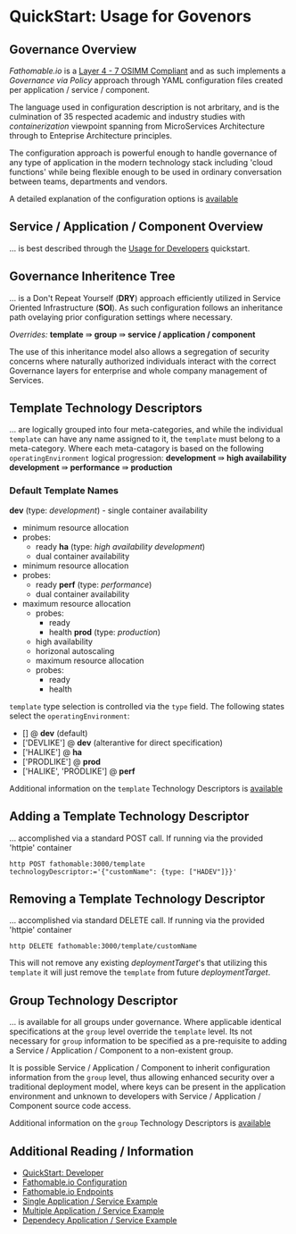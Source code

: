 # QuickStart: Usage for Govenors

## Governance Overview

_Fathomable.io_ is a [Layer 4 - 7 OSIMM Compliant](http://www.opengroup.org/soa/source-book/osimmv2/p2.htm) and as such implements a _Governance via Policy_ approach through YAML configuration files created per application / service / component.

The language used in configuration description is not arbritary, and is the culmination of 35 respected academic and industry studies with _containerization_ viewpoint spanning from MicroServices Architecture through to Enteprise Architecture principles.

The configuration approach is powerful enough to handle governance of any type of application in the modern technology stack including 'cloud functions' while being flexible enough to be used in ordinary conversation between teams, departments and vendors.

A detailed explanation of the configuration options is [available](./configuration/index.md)

## Service / Application / Component Overview

… is best described through the [Usage for Developers](./usage-developer.md) quickstart.

## Governance Inheritence Tree

… is a Don't Repeat Yourself (**DRY**) approach efficiently utilized in Service Oriented Infrastructure (**SOI**). As such configuration follows an inheritance path ovelaying prior configuration settings where necessary.

_Overrides:_
**template** ⇛ **group** ⇛ **service / application / component**

The use of this inheritance model also allows a segregation of security concerns where naturally authorized individuals interact with the correct Governance layers for enterprise and whole company management of Services.

## Template Technology Descriptors

… are logically grouped into four meta-categories, and while the individual `template` can have any name assigned to it, the `template` must belong to a meta-category. Where each meta-catagory is based on the following `operatingEnvironment` logical progression:
**development** ⇛ **high availability development** ⇛ **performance** ⇛ **production**

### Default Template Names
**dev** (type: _development_)
	- single container availability
  - minimum resource allocation
  - probes:
	  - ready
**ha** (type: _high availability development_)
	- dual container availability
  - minimum resource allocation
  - probes:
	  - ready
**perf** (type: _performance_)
	- dual container availability
  - maximum resource allocation
	- probes:
		- ready
		- health
**prod** (type: _production_)
	- high availability
	- horizonal autoscaling
	- maximum resource allocation
	- probes:
		- ready
		- health

`template` type selection is controlled via the `type` field. The following states select the `operatingEnvironment`:
- [] @ **dev** (default)
- ['DEVLIKE'] @ **dev** (alterantive for direct specification)
- ['HALIKE'] @ **ha**
- ['PRODLIKE'] @ **prod**
- ['HALIKE', 'PRODLIKE'] @ **perf**

Additional information on the `template` Technology Descriptors is [available](./configuration/templates.md)

## Adding a Template Technology Descriptor

… accomplished via a standard POST call. If running via the provided 'httpie' container
```
http POST fathomable:3000/template technologyDescriptor:='{"customName": {type: ["HADEV"]}}'
```

## Removing a Template Technology Descriptor

… accomplished via standard DELETE call. If running via the provided 'httpie' container
```
http DELETE fathomable:3000/template/customName
```

This will not remove any existing _deploymentTarget_'s that utilizing this `template` it will just remove the `template` from future _deploymentTarget_.

## Group Technology Descriptor

… is available for all groups under governance. Where applicable identical specifications at the `group` level override the `template` level. Its not necessary for `group` information to be specified as a pre-requisite to adding a Service / Application / Component to a non-existent group.

It is possible Service / Application / Component to inherit configuration information from the `group` level, thus allowing enhanced security over a traditional deployment model, where keys can be present in the application environment and unknown to developers with Service / Application / Component source code access.

Additional information on the `group` Technology Descriptors is [available](./configuration/groups.md)

## Additional Reading / Information

- [QuickStart: Developer](./usage-developer.md)
- [Fathomable.io Configuration](./configuration)
- [Fathomable.io Endpoints](./endpoints)
- [Single Application / Service Example](https://github.com/TayloredTechnology/fathomable-example-singular)
- [Multiple Application / Service Example](https://github.com/TayloredTechnology/fathomable-example-multiple)
- [Dependecy Application / Service Example](https://github.com/TayloredTechnology/fathomable-example-dependencies)
